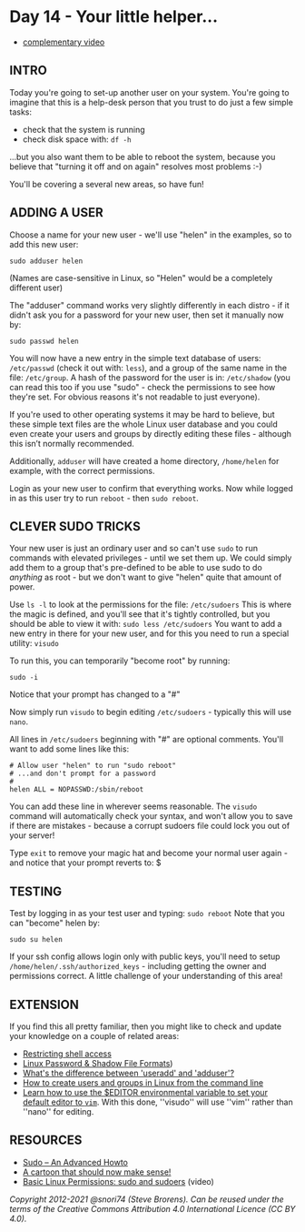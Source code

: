 # Day 14 - Your little helper...

* [complementary video](https://youtu.be/mBcExazxLU8)

## INTRO

Today you're going to set-up another user on your system. You're going to imagine that this is a help-desk person that you trust to do just a few simple tasks:

* check that the system is running
* check disk space with: `df -h`

...but you also want them to be able to reboot the system, because you believe that "turning it off and on again" resolves most problems :-)

You'll be covering a several new areas, so have fun!

## ADDING A USER
Choose a name for your new user - we'll use "helen" in the examples, so to add this new user:

`sudo adduser helen`

(Names are case-sensitive in Linux, so "Helen" would be a completely different user)

The "adduser" command works very slightly differently in each distro - if it didn't ask you for a password for your new user, then set it manually now by:

`sudo passwd helen`

You will now have a new entry in the simple text database of users: `/etc/passwd` (check it out with: `less`), and a group of the same name in the file: `/etc/group`. A hash of the password for the user is in: `/etc/shadow` (you can read this too if you use "sudo" - check the permissions to see how they're set. For obvious reasons it's not readable to just everyone). 

If you're used to other operating systems it may be hard to believe, but these simple text files are the whole Linux user database and you could even create your users and groups by directly editing these files - although this isn’t normally recommended.

Additionally, `adduser` will have created a home directory, `/home/helen` for example, with the correct permissions.

Login as your new user to confirm that everything works. Now while logged in as this user try to run `reboot` - then `sudo reboot`.

## CLEVER SUDO TRICKS

Your new user is just an ordinary user and so can't use `sudo` to run commands with elevated privileges - until we set them up. We could simply add them to a group that's pre-defined to be able to use sudo to do _anything_ as root - but we don't want to give "helen" quite that amount of power.

Use `ls -l` to look at the permissions for the file: `/etc/sudoers`  This is where the magic is defined, and you'll see that it's tightly controlled, but you should be able to view it with: `sudo less /etc/sudoers`  You want to add a new entry in there for your new user, and for this you need to run a special utility: `visudo`

To run this, you can temporarily "become root" by running:

`sudo -i`

Notice that your prompt has changed to a "#" 

Now simply run  `visudo` to begin editing `/etc/sudoers` - typically this will use `nano`.

All lines in `/etc/sudoers` beginning with "#" are optional comments. You'll want to add some lines like this:

	# Allow user "helen" to run "sudo reboot"
	# ...and don't prompt for a password
	#
	helen ALL = NOPASSWD:/sbin/reboot

You can add these line in wherever seems reasonable. The `visudo` command will automatically check your syntax, and won't allow you to save if there are mistakes - because a  corrupt sudoers file could lock you out of your server!

Type `exit` to remove your magic hat and become your normal user again - and notice that your prompt reverts to: $

## TESTING

Test by logging in as your test user and typing: `sudo reboot`
Note that you can "become" helen by:

`sudo su helen`

If your ssh config allows login only with public keys, you'll need to setup `/home/helen/.ssh/authorized_keys` - including getting the owner and permissions correct. A little challenge of your understanding of this area!

## EXTENSION

If you find this all pretty familiar, then you might like to check and update your knowledge on a couple of related areas:

* [Restricting shell access](http://www.cyberciti.biz/tips/howto-linux-shell-restricting-access.html)
* [Linux Password & Shadow File Formats](https://www.tldp.org/LDP/lame/LAME/linux-admin-made-easy/shadow-file-formats.html))
* [What's the difference between 'useradd' and 'adduser'?](https://serverfault.com/questions/218993/whats-the-difference-between-useradd-and-adduser)
* [How to create users and groups in Linux from the command line](https://www.techrepublic.com/article/how-to-create-users-and-groups-in-linux-from-the-command-line/)
* [Learn how to use the $EDITOR environmental variable to set your default editor to `vim`](https://www.a2hosting.com/kb/developer-corner/linux/setting-the-default-text-editor-in-linux). With this done, ''visudo'' will use ''vim'' rather than ''nano'' for editing.

## RESOURCES

* [Sudo – An Advanced Howto](https://centoshelp.org/security/sudo-an-advanced-howto/)
* [A cartoon that should now make sense!](http://xkcd.com/149/ )
* [Basic Linux Permissions: sudo and sudoers](http://www.youtube.com/watch?v=YSSIm0g00m4)   (video)

*Copyright 2012-2021 @snori74 (Steve Brorens). Can be reused under the terms of the Creative Commons Attribution 4.0 International Licence (CC BY 4.0).*
